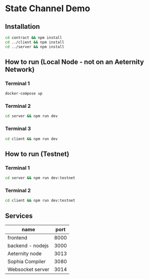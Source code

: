 # State Channel Demo

## Installation

```bash
cd contract && npm install
cd ../client && npm install
cd ../server && npm install
```

## How to run (Local Node - not on an Aeternity Network)
### Terminal 1
```bash
docker-compose up
```  

### Terminal 2
```bash
cd server && npm run dev
```

### Terminal 3
```bash
cd client && npm run dev
```

## How to run (Testnet)
### Terminal 1
```bash
cd server && npm run dev:testnet
```  

### Terminal 2
```bash
cd client && npm run dev:testnet
```

## Services

| name             | port |
| ---------------- | ---- |
| frontend | 8000 |
| backend - nodejs | 3000 |
| Aeternity node   | 3013 |
| Sophia Compiler  | 3080 |
| Websocket server | 3014 |
